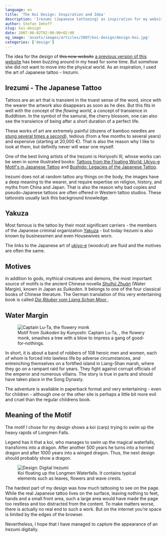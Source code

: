 ```yaml
---
language: en
title: 'The Koi Design: Inspiration and Idea'
description: 'Irezumi (Japanese tattooing) as inspiration for my website and the origin of my design.'
author: Stefan Imhoff
slug: koi-design
date: 2007-06-02T02:00:00+02:00
og_image: 'assets/images/articles/2007/koi-design/design-koi.jpg'
categories: ['design']
---
```


The idea for the design of <del>this new website</del> <ins>a previous version of this website</ins> has been buzzing around in my head for some time. But somehow she did not want to move into the physical world. As an inspiration, I used the art of Japanese tattoo - Irezumi.

## Irezumi - The Japanese Tattoo

Tattoos are an art that is transient in the truest sense of the word, since with the wearer the artwork also disappears as soon as he dies. But this fits in well with the concept of the _flowing world_, a concept of transience in Buddhism. In the symbol of the samurai, the cherry blossom, one can also see the transience of being after a short duration of a perfect life.

These works of art are extremely painful (dozens of bamboo needles are [stung several times a second](https://www.youtube.com/watch?v=NddXHY2QUV0)), tedious (from a few months to several years) and expensive (starting at 20,000 €). That is also the reason why I like to look at them, but definitly never will wear one myself.

One of the best living artists of the Irezumi is Horiyoshi III, whose works can be seen in some illustrated books: [Tattoos from the Floating World: Ukiyo-e Motif's in Japanese Tattoo](http://www.amazon.de/gp/product/9074822452?ie=UTF8&tag=kogakurede-21&linkCode=as2&camp=1638&creative=6742&creativeASIN=9074822452) and [Bushido: Legacies of the Japanese Tattoo](http://www.amazon.de/gp/product/0764312014?ie=UTF8&tag=kogakurede-21&linkCode=as2&camp=1638&creative=6742&creativeASIN=0764312014).

Irezumi does not at random tattoo any things on the body, the images have a deep meaning to the wearer, and require expertise on religion, history, and myths from China and Japan. That is also the reason why bad copies and pseudo-Japanese tattoos are often offered in Western tattoo studios. These tattooists usually lack this background knowledge.

## Yakuza

Most famous is the tattoo by their most significant carriers - the members of the Japanese criminal organization [Yakuza](https://en.wikipedia.org/wiki/Yakuza) - but today Irezumi is also known by businessmen and even Housewives worn.

The links to the Japanese art of [ukiyo-e](https://en.wikipedia.org/wiki/Ukiyo-e) (woodcut) are fluid and the motives are often the same.

## Motives

In addition to gods, mythical creatures and demons, the most important source of motifs is the ancient Chinese novella <cite>[Shuǐhǔ Zhuàn](https://en.wikipedia.org/wiki/Water_Margin)</cite> (Water Margin), known in Japan as <cite>Suikoden</cite>. It belongs to one of the four classical books of Chinese literature. The German translation of this very entertaining book is called <cite>[Die Räuber vom Liang Schan Moor ](http://www.amazon.de/gp/product/3458318917?ie=UTF8&tag=kogakurede-21&linkCode=as2&camp=1638&creative=6742&creativeASIN=3458318917)</cite>.

## Water Margin

<figure class="image-figure">
  <img src="/assets/images/articles/2007/koi-design/suikoden-luta.jpg" alt="Captain Lu-Ta, the flowery monk" title="Motif from Suikoden by Kunyoshi: Captain Lu-Ta, the flowery monk, smashes a tree with a blow to impress a gang of good-for-nothings.">
  <figcaption>
  Motif from <cite>Suikoden</cite> by Kunyoshi: Captain Lu-Ta, , the flowery monk, smashes a tree with a blow to impress a gang of good-for-nothings.
  </figcaption>
</figure>

In short, it is about a band of robbers of 108 heroic men and women, each of whom is forced into lawless life by adverse circumstances, and entrenching themselves on a fortified island in Liang-Shan marsh, where they go on a rampant raid for years. They fight against corrupt officials of the emperor and numerous villains. The story is true in parts and should have taken place in the Song Dynasty.

The adventure is available in paperback format and very entertaining - even for children - although one or the other site is perhaps a little bit more evil and cruel than the regular childrens book.

## Meaning of the Motif

The motif I chose for my design shows a koi (carp) trying to swim up the heavy rapids of Longmen Falls.

Legend has it that a koi, who manages to swim up the magical waterfalls, transforms into a dragon. After another 500 years he turns into a horned dragon and after 1000 years into a winged dragon. Thus, the next design should probably show a dragon.

<figure class="image-figure">
  <img src="/assets/images/articles/2007/koi-design/design-koi.jpg" alt="Design: Digital Irezumi" title="Koi floating up the Longmen Waterfalls. It contains typical elements such as leaves, flowers and wave crests.">
  <figcaption>
  Koi floating up the Longmen Waterfalls. It contains typical elements such as leaves, flowers and wave crests.
  </figcaption>
</figure>

The hardest part of my design was how much tattooing to see on the page. While the real Japanese tattoo lives on the surface, leaving nothing to feet, hands and a small front area, such a large area would have made the page too restless and too distracted from the content. To make matters worse, there is actually no real end to such a work. But on the internet you’re space is limited by the edges of the browser.

Nevertheless, I hope that I have managed to capture the appearance of an Irezumi digitally.
